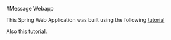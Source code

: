 #Message Webapp

This Spring Web Application was built using the following [tutorial](https://crunchify.com/simplest-spring-mvc-hello-world-example-tutorial-spring-model-view-controller-tips/)

Also [this tutorial](https://www.journaldev.com/2433/spring-mvc-tutorial).